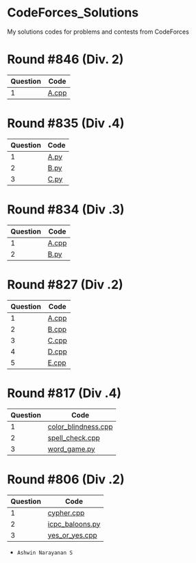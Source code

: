 # CodeForces_Solutions
My solutions codes for problems and contests from CodeForces


# Round #846 (Div. 2)

| Question | Code |
| -------- | ---- |
| 1 | [A.cpp](https://github.com/Ashrockzzz2003/CodeForces_Solutions/blob/main/Round%20%23846%20(Div.%202)/A.cpp "A.cpp") |

# Round #835 (Div .4)

| Question | Code |
| -------- | ---- |
| 1 | [A.py](https://github.com/Ashrockzzz2003/CodeForces_Solutions/blob/main/Round%20%23835%20(Div%20.4)/A.py "A.py") |
| 2 | [B.py](https://github.com/Ashrockzzz2003/CodeForces_Solutions/blob/main/Round%20%23835%20(Div%20.4)/B.py "B.py") |
| 3 | [C.py](https://github.com/Ashrockzzz2003/CodeForces_Solutions/blob/main/Round%20%23835%20(Div%20.4)/C.py "C.py") |

# Round #834 (Div .3)

| Question | Code |
| -------- | ---- |
| 1 | [A.cpp](https://github.com/Ashrockzzz2003/CodeForces_Solutions/blob/main/Round%20%23834%20(Div%20.4)/A.cpp "A.cpp") |
| 2 | [B.py](https://github.com/Ashrockzzz2003/CodeForces_Solutions/blob/main/Round%20%23834%20(Div%20.4)/B.py "B.py") |

# Round #827 (Div .2)

| Question | Code |
| -------- | ---- |
| 1 | [A.cpp](https://github.com/Ashrockzzz2003/CodeForces_Solutions/blob/main/Round%20%23827%20(Div%20.4)/A.cpp "A.cpp") |
| 2 | [B.cpp](https://github.com/Ashrockzzz2003/CodeForces_Solutions/blob/main/Round%20%23827%20(Div%20.4)/B.cpp "B.cpp") |
| 3 | [C.cpp](https://github.com/Ashrockzzz2003/CodeForces_Solutions/blob/main/Round%20%23827%20(Div%20.4)/C.cpp "C.cpp") |
| 4 | [D.cpp](https://github.com/Ashrockzzz2003/CodeForces_Solutions/blob/main/Round%20%23827%20(Div%20.4)/D.cpp "D.cpp") |
| 5 | [E.cpp](https://github.com/Ashrockzzz2003/CodeForces_Solutions/blob/main/Round%20%23827%20(Div%20.4)/E.cpp "E.cpp") |

# Round #817 (Div .4)
 
| Question | Code |
| - | ---- |
| 1 | <a href="https://github.com/Ashrockzzz2003/CodeForces_Solutions/blob/main/Round%20%23817%20(Div%20.4)/color_blindness.cpp">color_blindness.cpp</a> |
| 2 | <a href="https://github.com/Ashrockzzz2003/CodeForces_Solutions/blob/main/Round%20%23817%20(Div%20.4)/spell_check.cpp">spell_check.cpp</a> |
| 3 | <a href="https://github.com/Ashrockzzz2003/CodeForces_Solutions/blob/main/Round%20%23817%20(Div%20.4)/word_game.py">word_game.py</a> |

# Round #806 (Div .2)

| Question | Code |
| - | ---- |
| 1 | [cypher.cpp](https://github.com/Ashrockzzz2003/CodeForces_Solutions/blob/main/Round%20%23806%20(Div%20.4)/cypher.cpp) |
| 2 | [icpc_baloons.py](https://github.com/Ashrockzzz2003/CodeForces_Solutions/blob/main/Round%20%23806%20(Div%20.4)/icpc_baloons.py) |
| 3 | [yes_or_yes.cpp](https://github.com/Ashrockzzz2003/CodeForces_Solutions/blob/main/Round%20%23806%20(Div%20.4)/yes_or_yes.cpp)

- `Ashwin Narayanan S`

